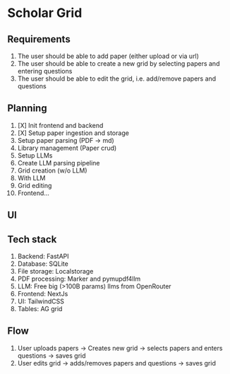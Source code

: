 # Scholar Grid

## Requirements
1. The user should be able to add paper (either upload or via url)
2. The user should be able to create a new grid by selecting papers and entering questions
3. The user should be able to edit the grid, i.e. add/remove papers and questions

## Planning
1. [X] Init frontend and backend
2. [X] Setup paper ingestion and storage
3. Setup paper parsing (PDF -> md)
4. Library management (Paper crud)
5. Setup LLMs
6. Create LLM parsing pipeline
7. Grid creation (w/o LLM)
8. With LLM
9. Grid editing
10. Frontend...

## UI

## Tech stack
1. Backend: FastAPI
2. Database: SQLite
3. File storage: Localstorage
4. PDF processing: Marker and pymupdf4llm
5. LLM: Free big (>100B params) llms from OpenRouter
6. Frontend: NextJs
7. UI: TailwindCSS
8. Tables: AG grid

## Flow
1. User uploads papers -> Creates new grid -> selects papers and enters questions -> saves grid
2. User edits grid -> adds/removes papers and questions -> saves grid

